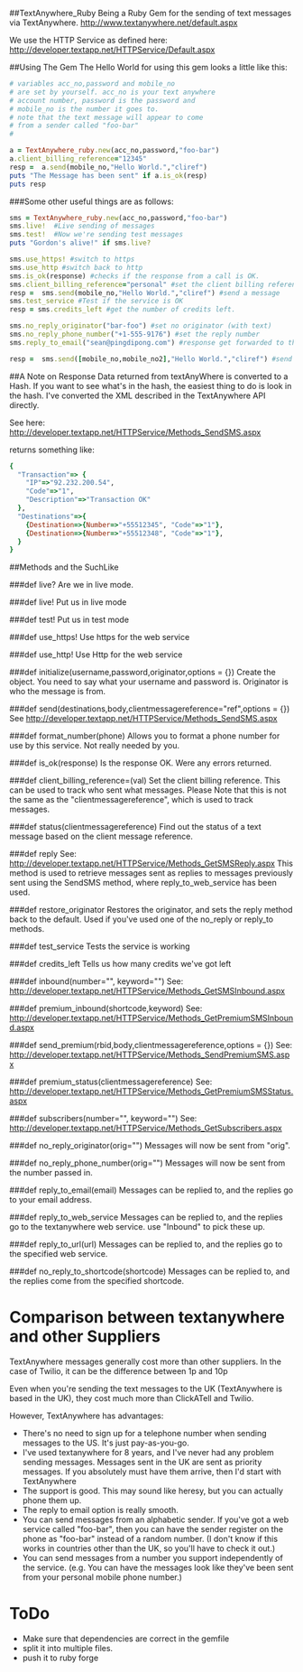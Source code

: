 ##TextAnywhere_Ruby
Being a Ruby Gem for the sending of text messages via TextAnywhere. 
http://www.textanywhere.net/default.aspx

We use the HTTP Service as defined here: 
http://developer.textapp.net/HTTPService/Default.aspx

##Using The Gem
The Hello World for using this gem looks a little like this: 

```ruby
# variables acc_no,password and mobile_no
# are set by yourself. acc_no is your text anywhere
# account number, password is the password and 
# mobile_no is the number it goes to. 
# note that the text message will appear to come 
# from a sender called "foo-bar"
#

a = TextAnywhere_ruby.new(acc_no,password,"foo-bar")
a.client_billing_reference="12345"
resp =  a.send(mobile_no,"Hello World.","cliref")
puts "The Message has been sent" if a.is_ok(resp)
puts resp
```

###Some other useful things are as follows: 

```ruby
sms = TextAnywhere_ruby.new(acc_no,password,"foo-bar")
sms.live!  #Live sending of messages
sms.test!  #Now we're sending test messages
puts "Gordon's alive!" if sms.live?

sms.use_https! #switch to https
sms.use_http #switch back to http
sms.is_ok(response) #checks if the response from a call is OK. 
sms.client_billing_reference="personal" #set the client billing reference 
resp =  sms.send(mobile_no,"Hello World.","cliref") #send a message
sms.test_service #Test if the service is OK
resp = sms.credits_left #get the number of credits left.

sms.no_reply_originator("bar-foo") #set no originator (with text)
sms.no_reply_phone_number("+1-555-9176") #set the reply number
sms.reply_to_email("sean@pingdipong.com") #response get forwarded to the stated email address

resp =  sms.send([mobile_no,mobile_no2],"Hello World.","cliref") #send message to multiple recipients.
```

##A Note on Response
Data returned from textAnyWhere is converted to a Hash. If you want to see what's in the hash, the easiest thing to do is look in the hash. I've converted the XML described in the TextAnywhere API directly. 

See here: 
http://developer.textapp.net/HTTPService/Methods_SendSMS.aspx

returns something like: 
```ruby
{
  "Transaction"=> {  
    "IP"=>"92.232.200.54", 
    "Code"=>"1", 
    "Description"=>"Transaction OK"
  }, 
  "Destinations"=>{
    {Destination=>{Number=>"+55512345", "Code"=>"1"},
    {Destination=>{Number=>"+55512348", "Code"=>"1"},
  }
}
```

##Methods and the SuchLike

###def live?
Are we in live mode. 

###def live!
Put us in live mode

###def test!
Put us in test mode 

###def use_https!
Use https for the web service 

###def use_http!
Use Http for the web service

###def initialize(username,password,originator,options = {})
Create the object. You need to say what your username and 
password is. Originator is who the message is from.

###def send(destinations,body,clientmessagereference="ref",options = {})
See http://developer.textapp.net/HTTPService/Methods_SendSMS.aspx

###def format_number(phone)
Allows you to format a phone number for use by this service. Not really needed by you.

###def is_ok(response)
Is the response OK. Were any errors returned. 

###def client_billing_reference=(val)
Set the client billing reference. This can be used to track who sent what messages. Please Note that this is not the same as the "clientmessagereference", which is used to track messages.

###def status(clientmessagereference)
Find out the status of a text message based on the client message reference. 

###def reply
See: http://developer.textapp.net/HTTPService/Methods_GetSMSReply.aspx
This method is used to retrieve messages sent as replies to messages previously sent using the SendSMS method, where reply_to_web_service has been used. 

###def restore_originator
Restores the originator, and sets the reply method back to the default. Used if you've used one of the no_reply or reply_to methods. 

###def test_service
Tests the service is working 

###def credits_left
Tells us how many credits we've got left

###def inbound(number="", keyword="")
See: http://developer.textapp.net/HTTPService/Methods_GetSMSInbound.aspx

###def premium_inbound(shortcode,keyword)
See: http://developer.textapp.net/HTTPService/Methods_GetPremiumSMSInbound.aspx

###def send_premium(rbid,body,clientmessagereference,options = {})
See: http://developer.textapp.net/HTTPService/Methods_SendPremiumSMS.aspx

###def premium_status(clientmessagereference)
See: http://developer.textapp.net/HTTPService/Methods_GetPremiumSMSStatus.aspx

###def subscribers(number="", keyword="")
See: http://developer.textapp.net/HTTPService/Methods_GetSubscribers.aspx

###def no_reply_originator(orig="")
Messages will now be sent from "orig". 

###def no_reply_phone_number(orig="")
Messages will now be sent from the number passed in. 

###def reply_to_email(email)
Messages can be replied to, and the replies go to your email address.

###def reply_to_web_service
Messages can be replied to, and the replies go to the textanywhere web service. use "Inbound" to pick these up. 

###def reply_to_url(url)
Messages can be replied to, and the replies go to the specified web service.

###def no_reply_to_shortcode(shortcode)
Messages can be replied to, and the replies come from the specified shortcode.


Comparison between textanywhere and other Suppliers
====================================================

TextAnywhere messages generally cost more than other suppliers. In the case of Twilio, it can be the difference between 1p and 10p

Even when you're sending the text messages to the UK (TextAnywhere is based in the UK), they cost much more than ClickATell and Twilio. 

However, TextAnywhere has advantages: 

 - There's no need to sign up for a telephone number when sending messages to the US. It's just pay-as-you-go. 
 - I've used textanywhere for 8 years, and I've never had any problem sending messages. Messages sent in the UK are sent as priority messages. If you absolutely must have them arrive, then I'd start with TextAnywhere
 - The support is good. This may sound like heresy, but you can actually phone them up. 
 - The reply to email option is really smooth. 
 - You can send messages from an alphabetic sender. If you've got a web service called "foo-bar", then you can have the sender register on the phone as "foo-bar" instead of a random number. (I don't know if this works in countries other than the UK, so you'll have to check it out.)
 - You can send messages from a number you support independently of the service. (e.g. You can have the messages look like they've been sent from your personal mobile phone number.)


ToDo
====
 - Make sure that dependencies are correct in the gemfile
 - split it into multiple files. 
 - push it to ruby forge
 